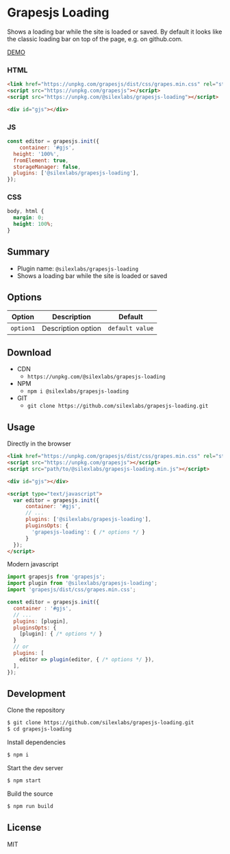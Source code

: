 # Grapesjs Loading

Shows a loading bar while the site is loaded or saved. By default it looks like the classic loading bar on top of the page, e.g. on github.com.

[DEMO](https://codepen.io/lexoyo/full/GRYZBRN)

### HTML
```html
<link href="https://unpkg.com/grapesjs/dist/css/grapes.min.css" rel="stylesheet">
<script src="https://unpkg.com/grapesjs"></script>
<script src="https://unpkg.com/@silexlabs/grapesjs-loading"></script>

<div id="gjs"></div>
```

### JS
```js
const editor = grapesjs.init({
	container: '#gjs',
  height: '100%',
  fromElement: true,
  storageManager: false,
  plugins: ['@silexlabs/grapesjs-loading'],
});
```

### CSS
```css
body, html {
  margin: 0;
  height: 100%;
}
```


## Summary

* Plugin name: `@silexlabs/grapesjs-loading`
* Shows a loading bar while the site is loaded or saved

## Options

| Option | Description | Default |
|-|-|-
| `option1` | Description option | `default value` |



## Download

* CDN
  * `https://unpkg.com/@silexlabs/grapesjs-loading`
* NPM
  * `npm i @silexlabs/grapesjs-loading`
* GIT
  * `git clone https://github.com/silexlabs/grapesjs-loading.git`



## Usage

Directly in the browser
```html
<link href="https://unpkg.com/grapesjs/dist/css/grapes.min.css" rel="stylesheet"/>
<script src="https://unpkg.com/grapesjs"></script>
<script src="path/to/@silexlabs/grapesjs-loading.min.js"></script>

<div id="gjs"></div>

<script type="text/javascript">
  var editor = grapesjs.init({
      container: '#gjs',
      // ...
      plugins: ['@silexlabs/grapesjs-loading'],
      pluginsOpts: {
        'grapesjs-loading': { /* options */ }
      }
  });
</script>
```

Modern javascript
```js
import grapesjs from 'grapesjs';
import plugin from '@silexlabs/grapesjs-loading';
import 'grapesjs/dist/css/grapes.min.css';

const editor = grapesjs.init({
  container : '#gjs',
  // ...
  plugins: [plugin],
  pluginsOpts: {
    [plugin]: { /* options */ }
  }
  // or
  plugins: [
    editor => plugin(editor, { /* options */ }),
  ],
});
```



## Development

Clone the repository

```sh
$ git clone https://github.com/silexlabs/grapesjs-loading.git
$ cd grapesjs-loading
```

Install dependencies

```sh
$ npm i
```

Start the dev server

```sh
$ npm start
```

Build the source

```sh
$ npm run build
```



## License

MIT
